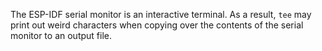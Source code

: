 The ESP-IDF serial monitor is an interactive terminal. As a result,
`tee` may print out weird characters when copying over the contents
of the serial monitor to an output file.